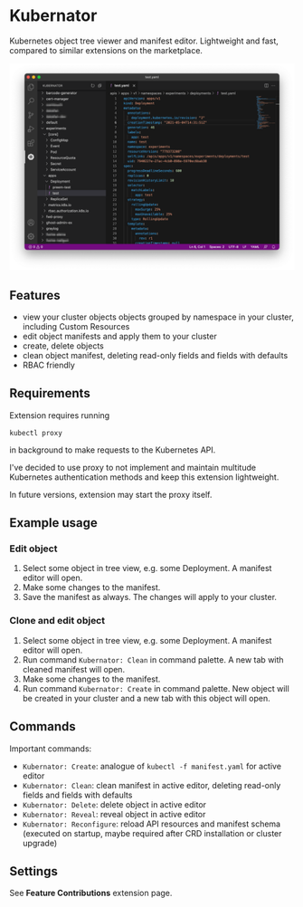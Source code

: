 # Kubernator

Kubernetes object tree viewer and manifest editor. Lightweight and fast, compared to similar extensions on the marketplace.

![Screenshot](assets/screenshot.png)


## Features

* view your cluster objects objects grouped by namespace in your cluster, including Custom Resources
* edit object manifests and apply them to your cluster
* create, delete objects
* clean object manifest, deleting read-only fields and fields with defaults
* RBAC friendly


## Requirements

Extension requires running

```
kubectl proxy
```

in background to make requests to the Kubernetes API.

I've decided to use proxy to not implement and maintain multitude Kubernetes authentication methods and keep this extension lightweight.

In future versions, extension may start the proxy itself.


## Example usage

### Edit object

1. Select some object in tree view, e.g. some Deployment. A manifest editor will open.
2. Make some changes to the manifest.
3. Save the manifest as always. The changes will apply to your cluster.

### Clone and edit object

1. Select some object in tree view, e.g. some Deployment. A manifest editor will open.
2. Run command `Kubernator: Clean` in command palette. A new tab with cleaned manifest will open.
3. Make some changes to the manifest.
4. Run command `Kubernator: Create` in command palette. New object will be created in your cluster and a new tab with this object will open.


## Commands

Important commands:

* `Kubernator: Create`: analogue of `kubectl -f manifest.yaml` for active editor
* `Kubernator: Clean`: clean manifest in active editor, deleting read-only fields and fields with defaults
* `Kubernator: Delete`: delete object in active editor
* `Kubernator: Reveal`: reveal object in active editor
* `Kubernator: Reconfigure`: reload API resources and manifest schema (executed on startup, maybe required after CRD installation or cluster upgrade)


## Settings

See **Feature Contributions** extension page.
